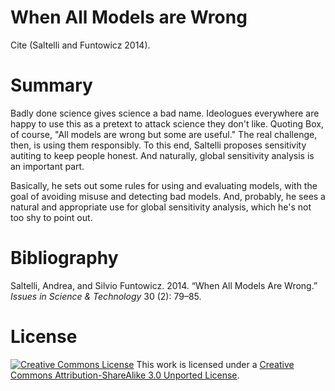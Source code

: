 When All Models are Wrong
=========================

Cite (Saltelli and Funtowicz 2014).

Summary
=======

Badly done science gives science a bad name. Ideologues everywhere are happy to use this as a pretext to attack science they don't like. Quoting Box, of course, "All models are wrong but some are useful." The real challenge, then, is using them responsibly. To this end, Saltelli proposes sensitivity autiting to keep people honest. And naturally, global sensitivity analysis is an important part.

Basically, he sets out some rules for using and evaluating models, with the goal of avoiding misuse and detecting bad models. And, probably, he sees a natural and appropriate use for global sensitivity analysis, which he's not too shy to point out.

Bibliography
============

Saltelli, Andrea, and Silvio Funtowicz. 2014. “When All Models Are Wrong.” *Issues in Science & Technology* 30 (2): 79–85.

License
=======

[![Creative Commons License](http://i.creativecommons.org/l/by-sa/3.0/88x31.png)](http://creativecommons.org/licenses/by-sa/3.0/deed.en_US)
This work is licensed under a [Creative Commons Attribution-ShareAlike 3.0 Unported License](http://creativecommons.org/licenses/by-sa/3.0/deed.en_US).
